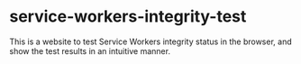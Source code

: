 # service-workers-integrity-test
This is a website to test Service Workers integrity status in the browser, and show the test results in an intuitive manner.
